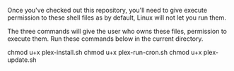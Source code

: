 Once you've checked out this repository, you'll need to give execute permission
to these shell files as by default, Linux will not let you run them.

The three commands will give the user who owns these files, permission to execute them.
Run these commands below in the current directory.

chmod u+x plex-install.sh
chmod u+x plex-run-cron.sh
chmod u+x plex-update.sh
